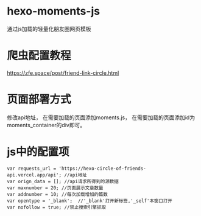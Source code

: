 # hexo-moments-js
通过js加载的轻量化朋友圈网页模板

# 爬虫配置教程
https://zfe.space/post/friend-link-circle.html

# 页面部署方式
修改api地址，
在需要加载的页面添加moments.js，
在需要加载的页面添加id为moments_container的div即可。

# js中的配置项
```
var requests_url = 'https://hexo-circle-of-friends-api.vercel.app/api'; //api地址
var orign_data = []; //api请求所得到的源数据
var maxnumber = 20; //页面展示文章数量
var addnumber = 10; //每次加载增加的篇数
var opentype = '_blank';  //'_blank'打开新标签,'_self'本窗口打开
var nofollow = true; //禁止搜索引擎抓取
```
